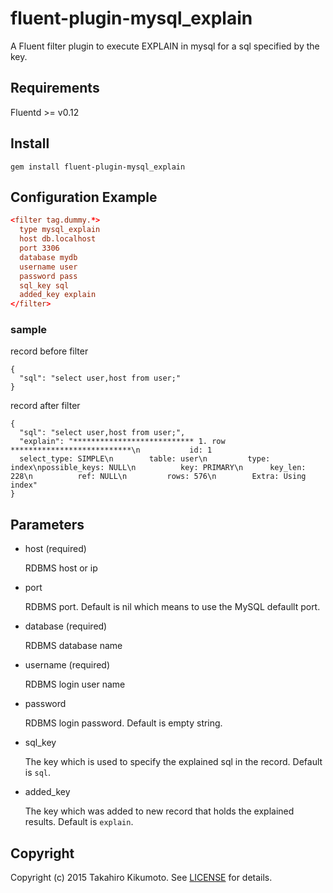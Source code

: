# fluent-plugin-mysql_explain

A Fluent filter plugin to execute EXPLAIN in mysql for a sql specified by the key.

## Requirements

Fluentd >= v0.12

## Install

```shell
gem install fluent-plugin-mysql_explain
```

## Configuration Example

```conf
<filter tag.dummy.*>
  type mysql_explain
  host db.localhost
  port 3306
  database mydb
  username user
  password pass
  sql_key sql
  added_key explain
</filter>
```

### sample

record before filter

```
{
  "sql": "select user,host from user;"
}
```

record after filter

```
{
  "sql": "select user,host from user;",
  "explain": "*************************** 1. row ***************************\n           id: 1
  select_type: SIMPLE\n        table: user\n         type: index\npossible_keys: NULL\n          key: PRIMARY\n      key_len: 228\n          ref: NULL\n         rows: 576\n        Extra: Using index"
}
```


## Parameters

* host (required)

  RDBMS host or ip

* port

  RDBMS port. Default is nil which means to use the MySQL defaullt port.

* database (required)

  RDBMS database name

* username (required)

  RDBMS login user name

* password

  RDBMS login password. Default is empty string.

* sql_key

  The key which is used to specify the explained sql in the record. Default is `sql`.

* added_key

  The key which was added to new record that holds the explained results. Default is `explain`.

## Copyright

Copyright (c) 2015 Takahiro Kikumoto. See [LICENSE](LICENSE) for details.
